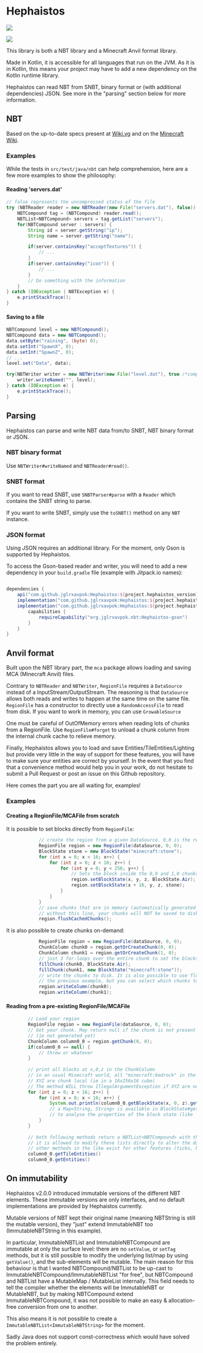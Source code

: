 # Hephaistos
![](https://github.com/jglrxavpok/Hephaistos/workflows/Gradle%20Build/badge.svg)

![](https://github.com/jglrxavpok/Hephaistos/workflows/Gradle%20Tests/badge.svg)

This library is both a NBT library and a Minecraft Anvil format library.

Made in Kotlin, it is accessible for all languages that run on the JVM.
As it is in Kotlin, this means your project may have to add a new dependency on the Kotlin runtime library.

Hephaistos can read NBT from SNBT, binary format or (with additional dependencies) JSON.
See more in the "parsing" section below for more information.

## NBT
Based on the up-to-date specs present at [Wiki.vg](https://wiki.vg/NBT) 
and on the [Minecraft Wiki](https://minecraft.gamepedia.com/NBT_format#TAG_definition). 

### Examples
While the tests in `src/test/java/nbt` can help comprehension, here are a few more examples to show the philosophy:

#### Reading 'servers.dat'
```java
// false represents the uncompressed status of the file
try (NBTReader reader = new NBTReader(new File("servers.dat"), false)) {
    NBTCompound tag = (NBTCompound) reader.read();
    NBTList<NBTCompound> servers = tag.getList("servers");
    for(NBTCompound server : servers) {
        String id = server.getString("ip");
        String name = server.getString("name");

        if(server.containsKey("acceptTextures")) {
            // ...
        }
        if(server.containsKey("icon")) {
            // ...
        }
        // Do something with the information
    }
} catch (IOException | NBTException e) {
    e.printStackTrace();
}
```


#### Saving to a file
```java
NBTCompound level = new NBTCompound();
NBTCompound data = new NBTCompound();
data.setByte("raining", (byte) 0);
data.setInt("SpawnX", 0);
data.setInt("SpawnZ", 0);
// ...
level.set("Data", data);

try(NBTWriter writer = new NBTWriter(new File("level.dat"), true /*compressed*/)) {
    writer.writeNamed("", level);
} catch (IOException e) {
    e.printStackTrace();
}
```

## Parsing
Hephaistos can parse and write NBT data from/to SNBT, NBT binary format or JSON.

### NBT binary format
Use `NBTWriter#writeNamed` and `NBTReader#read()`.

### SNBT format
If you want to read SNBT, use `SNBTParser#parse` with a `Reader` which contains the SNBT string to parse.

If you want to write SNBT, simply use the `toSNBT()` method on any `NBT` instance.

### JSON format
Using JSON requires an additional library. For the moment, only Gson is supported by Hephaistos.

To access the Gson-based reader and writer, you will need to add a new dependency in your `build.gradle` file (example with Jitpack.io names):
```groovy

dependencies {
    api("com.github.jglrxavpok:Hephaistos:${project.hephaistos_version}")
    implementation("com.github.jglrxavpok:Hephaistos:${project.hephaistos_version}:gson")
    implementation("com.github.jglrxavpok:Hephaistos:${project.hephaistos_version}") {
        capabilities {
            requireCapability("org.jglrxavpok.nbt:Hephaistos-gson")
        }
    }
}
```

## Anvil format
Built upon the NBT library part, the `mca` package allows loading and saving MCA (Minecraft Anvil) files.

Contrary to `NBTReader` and `NBTWriter`, `RegionFile` requires a `DataSource` instead of a InputStream/OutputStream.
The reasoning is that `DataSource` allows both reads and writes to happen at the same time on the same file.
`RegionFile` has a constructor to directly use a `RandomAccessFile` to read from disk.
If you want to work in memory, you can use `GrowableSource`

One must be careful of OutOfMemory errors when reading lots of chunks from a RegionFile. Use `RegionFile#forget` to unload a chunk column from the internal chunk cache to relieve memory.

Finally, Hephaistos allows you to load and save Entities/TileEntities/Lighting but provide very little in the way of support for these features, you will have to make sure your entities are correct by yourself.
In the event that you find that a convenience method would help you in your work, do not hesitate to submit a Pull Request or post an issue on this Github repository.

Here comes the part you are all waiting for, examples!

### Examples

#### Creating a RegionFile/MCAFile from scratch

It is possible to set blocks directly from `RegionFile`:
```java
            // create the region from a given DataSource. 0,0 is the region coordinates (a region is 32x32 chunks)
            RegionFile region = new RegionFile(dataSource, 0, 0);
            BlockState stone = new BlockState("minecraft:stone");
            for (int x = 0; x < 16; x++) {
                for (int z = 0; z < 16; z++) {
                    for (int y = 0; y < 256; y++) {
                        // Sets the block inside the 0,0 and 1,0 chunks
                        region.setBlockState(x, y, z, BlockState.Air);
                        region.setBlockState(x + 16, y, z, stone);
                    }
                }
            }
            // save chunks that are in memory (automatically generated via setBlockState) to disk
            // without this line, your chunks will NOT be saved to disk
            region.flushCachedChunks();
```

It is also possible to create chunks on-demand:
```java
            RegionFile region = new RegionFile(dataSource, 0, 0);
            ChunkColumn chunk0 = region.getOrCreateChunk(0, 0);
            ChunkColumn chunk1 = region.getOrCreateChunk(1, 0);
            // just 3 for-loops over the entire chunk to set the blocks via ChunkColumn#setBlockState
            fillChunk(chunk0, BlockState.Air);
            fillChunk(chunk1, new BlockState("minecraft:stone"));
            // write the chunks to disk. It is also possible to use flushCachedChunks() like in 
            // the previous example, but you can select which chunks to save
            region.writeColumn(chunk0);
            region.writeColumn(chunk1);
```

#### Reading from a pre-existing RegionFile/MCAFile
```java
        // Load your region
        RegionFile region = new RegionFile(dataSource, 0, 0);
        // Get your chunk. May return null if the chunk is not present in the file 
        // (ie not generated yet)
        ChunkColumn column0_0 = region.getChunk(0, 0);
        if(column0_0 == null) {
            // throw or whatever
        }
    
        // print all blocks at x,0,z in the ChunkColumn 
        // in an usual Minecraft world, all "minecraft:bedrock" in the Nether or overworld
        // XYZ are chunk local (ie in a 16x256x16 cube)
        // The method WILL throw IllegalArgumentException if XYZ are not valid
        for (int z = 0; z < 16; z++) {
            for (int x = 0; x < 16; x++) {
                System.out.println(column0_0.getBlockState(x, 0, z).getName());
                // a Map<String, String> is available in BlockState#getProperties 
                // to analyse the properties of the block state (like 'lit' or 'facing' for a furnace) 
            }
        }
    
        // both following methods return a NBTList<NBTCompound> with the data from entities/tileEntities
        // it is allowed to modify these lists directly to alter the data for later-saving
        // other methods in the like exist for other features (ticks, heightmaps, etc.) 
        column0_0.getTileEntities()
        column0_0.getEntities()
```

## On immutability
Hephaistos v2.0.0 introduced immutable versions of the different NBT elements. These immutable versions are only interfaces, 
and no default implementations are provided by Hephaistos currently.

Mutable versions of NBT kept their original name (meaning NBTString is still the mutable version), they "just" extend ImmutableNBT too 
(ImmutableNBTString in this example).

In particular, ImmutableNBTList and ImmutableNBTCompound are immutable at only the surface level: there are no `setValue`, 
or `setTag` methods, but it is still possible to modify the underlying list/map by using `getValue()`, and the sub-elements will be mutable. The main reason for this behaviour
is that I wanted NBTCompound/NBTList to be up-cast to ImmutableNBTCompound/ImmutableNBTList "for free", but NBTCompound and NBTList have 
a MutableMap / MutableList internally. This field needs to tell the compiler whether the elements will be ImmutableNBT or MutableNBT, but by making
NBTCompound extend ImmutableNBTCompound, it was not possible to make an easy & allocation-free conversion from one to another.

This also means it is not possible to create a `ImmutableNBTList<ImmutableNBTString>` for the moment.

Sadly Java does not support const-correctness which would have solved the problem entirely.
